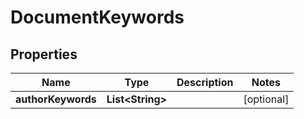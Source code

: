 

# DocumentKeywords


## Properties

Name | Type | Description | Notes
------------ | ------------- | ------------- | -------------
**authorKeywords** | **List&lt;String&gt;** |  |  [optional]



